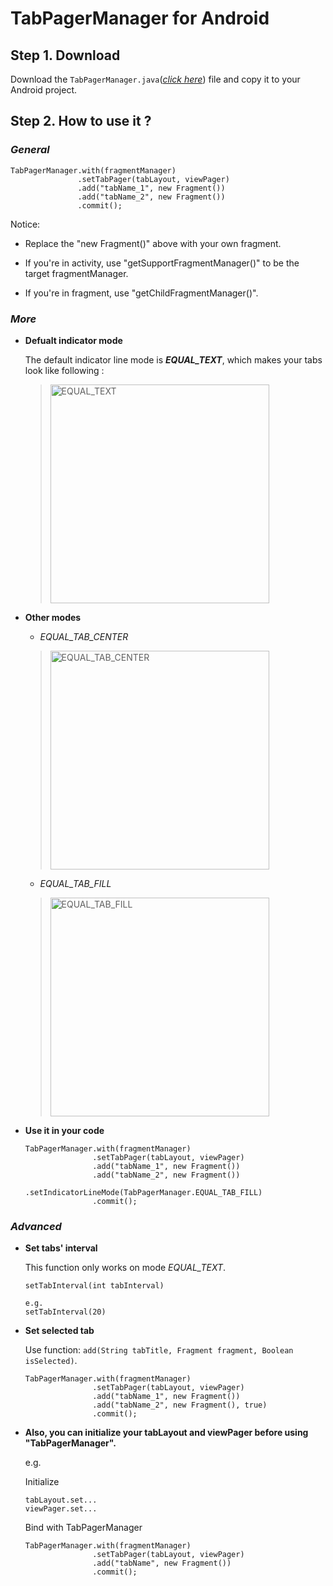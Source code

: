 # TabPagerManager for Android



## Step 1. Download

  Download the ```TabPagerManager.java```(*[click here](https://codeload.github.com/BarefootBKK/TabPagerManager-for-Android/zip/master)*) file and copy it to your Android project.
  
  
## Step 2. How to use it ?


### ***General***

  ```
  TabPagerManager.with(fragmentManager)
                 .setTabPager(tabLayout, viewPager)
                 .add("tabName_1", new Fragment())
                 .add("tabName_2", new Fragment())
                 .commit();
  ```
  Notice: 
  
  - Replace the "new Fragment()" above with your own fragment.
  
  - If you're in activity, use "getSupportFragmentManager()" to be the target fragmentManager. 
  
  - If you're in fragment, use "getChildFragmentManager()".


### ***More***

  - **Defualt indicator mode**
  
    The default indicator line mode is ***EQUAL_TEXT***, which makes your tabs look like following :
  
      > <img src="https://camo.githubusercontent.com/f20f015ed02f7ec3a86ff4159e9bd24249b6897e/687474703a2f2f7468797273692e636f6d2f74362f3636392f3135343937323938373178323839303137333735332e706e67" width="350" alt="EQUAL_TEXT" />
  
  - **Other modes**
  
    - *EQUAL_TAB_CENTER*
  
    > <img src="https://img-blog.csdnimg.cn/20190210020150447.png" width="350" alt="EQUAL_TAB_CENTER" />
  
    - *EQUAL_TAB_FILL*
    
    > <img src="https://camo.githubusercontent.com/f3c4dacabc4d8eb49f38dbfec2020be0cb6725fe/687474703a2f2f7468797273692e636f6d2f74362f3636392f3135343937333035393178323839303137343039342e706e67" width="350" alt="EQUAL_TAB_FILL" />
  
  
 - **Use it in your code**
  
    ```
    TabPagerManager.with(fragmentManager)
                   .setTabPager(tabLayout, viewPager)
                   .add("tabName_1", new Fragment())
                   .add("tabName_2", new Fragment())
                   .setIndicatorLineMode(TabPagerManager.EQUAL_TAB_FILL)
                   .commit();
    ```
  
  
  ### ***Advanced***
  
  - **Set tabs' interval**
    
    This function only works on mode  *EQUAL_TEXT*.
    
    ```
    setTabInterval(int tabInterval)
    
    e.g.
    setTabInterval(20)
    ```
    
  - **Set selected tab**
  
    Use function: ```add(String tabTitle, Fragment fragment, Boolean isSelected)```.
  
    ```
    TabPagerManager.with(fragmentManager)
                   .setTabPager(tabLayout, viewPager)
                   .add("tabName_1", new Fragment())
                   .add("tabName_2", new Fragment(), true)
                   .commit();
    ```
    
  - **Also, you can initialize your tabLayout and viewPager before using "TabPagerManager".**
  
    e.g.
    
    Initialize
    
    ```
    tabLayout.set...
    viewPager.set...
    ```
    
    Bind with TabPagerManager
    
    ```
    TabPagerManager.with(fragmentManager)
                   .setTabPager(tabLayout, viewPager)
                   .add("tabName", new Fragment())
                   .commit();
    ```
